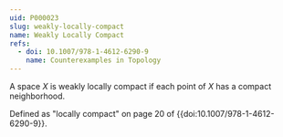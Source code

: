```yaml
---
uid: P000023
slug: weakly-locally-compact
name: Weakly Locally Compact
refs:
  - doi: 10.1007/978-1-4612-6290-9
    name: Counterexamples in Topology
---
```

A space $X$ is weakly locally compact if each point of $X$ has a compact neighborhood.

Defined as "locally compact" on page 20 of {{doi:10.1007/978-1-4612-6290-9}}.
